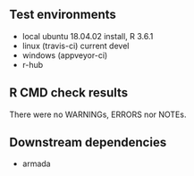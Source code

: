 ## Test environments
* local ubuntu 18.04.02 install, R 3.6.1
* linux (travis-ci) current devel
* windows (appveyor-ci)
* r-hub

## R CMD check results
There were no WARNINGs, ERRORS nor NOTEs.

## Downstream dependencies
* armada